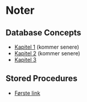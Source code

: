 # Noter
## Database Concepts
- [Kapitel 1](/Notes/Chap1/README.md) (kommer senere)
- [Kapitel 2](/Notes/Chap2/README.md) (kommer senere)
- [Kapitel 3](/Notes/Chap3/README.md)

## Stored Procedures
- [Første link](/Notes/StoredProcedures/README.md)
